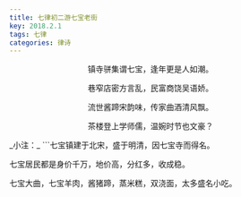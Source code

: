 ```yaml
---
title: 七律初二游七宝老街
key: 2018.2.1
tags: 七律
categories: 律诗
---
```


<p align="center">镇寺骈集谓七宝，逢年更是人如潮。
</p>
<p align="center">巷窄店密方言乱，民富商饶吴语娇。
</p>
<p align="center">流世酱蹄宋韵味，传家曲酒清风飘。
</p>
<p align="center">茶楼登上学师儒，温婉时节也文豪？
</p>
_小注：_
```七宝镇建于北宋，盛于明清，因七宝寺而得名。

七宝居民都是身价千万，地价高，分红多，收成稳。

七宝大曲，七宝羊肉，酱猪蹄，蒸米糕，双浇面，太多盛名小吃。

```